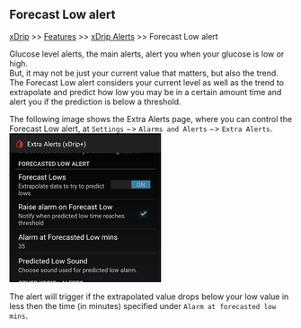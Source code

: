 ## Forecast Low alert
[xDrip](../../README.md) >> [Features](../Features_page.md) >> [xDrip Alerts](../Alerts_page.md) >> Forecast Low alert  
  
Glucose level alerts, the main alerts, alert you when your glucose is low or high.  
But, it may not be just your current value that matters, but also the trend.  
The Forecast Low alert considers your current level as well as the trend to extrapolate and predict how low you may be in a certain amount time and alert you if the prediction is below a threshold.  

The following image shows the Extra Alerts page, where you can control the Forecast Low alert, at `Settings` &#8722;> `Alarms and Alerts` &#8722;> `Extra Alerts`.  
![](./images/ForecastLow.png)  
  
The alert will trigger if the extrapolated value drops below your low value in  less then the time (in minutes) specified under `Alarm at forecasted low mins`.  

  
